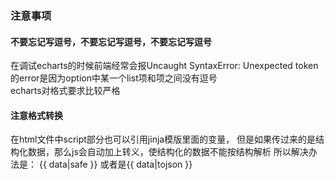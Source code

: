 ### 注意事项
#### 不要忘记写逗号，不要忘记写逗号，不要忘记写逗号
在调试echarts的时候前端经常会报Uncaught SyntaxError: Unexpected token 的error是因为option中某一个list项和项之间没有逗号<br>
echarts对格式要求比较严格
#### 注意格式转换
在html文件中script部分也可以引用jinja模版里面的变量， 但是如果传过来的是结构化数据，那么js会自动加上转义，使结构化的数据不能按结构解析
所以解决办法是： {{ data|safe }} 或者是{{ data|tojson }}
